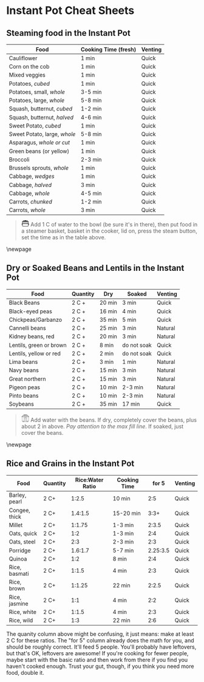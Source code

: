 # Instant Pot Cheat Sheets

## Steaming food in the Instant Pot
| Food                         | Cooking Time (fresh) | Venting |
| ---------------------------- | -------------------- | ------- |
| Cauliflower                  | 1 min                | Quick   |
| Corn on the cob              | 1 min                | Quick   |
| Mixed veggies                | 1 min                | Quick   |
| Potatoes, *cubed*            | 1 min                | Quick   |
| Potatoes, small, *whole*     | 3-5 min              | Quick   |
| Potatoes, large, *whole*     | 5-8 min              | Quick   |
| Squash, butternut, *cubed*   | 1-2 min              | Quick   |
| Squash, butternut, *halved*  | 4-6 min              | Quick   |
| Sweet Potato, *cubed*        | 1 min                | Quick   |
| Sweet Potato, large, *whole* | 5-8 min              | Quick   |
| Asparagus, *whole or cut*    | 1 min                | Quick   |
| Green beans (or yellow)      | 1 min                | Quick   |
| Broccoli                     | 2-3 min              | Quick   |
| Brussels sprouts, *whole*    | 1 min                | Quick   |
| Cabbage, *wedges*            | 1 min                | Quick   |
| Cabbage, *halved*            | 3 min                | Quick   |
| Cabbage, *whole*             | 4-5 min              | Quick   |
| Carrots, *chunked*           | 1-2 min              | Quick   |
| Carrots, *whole*             | 3 min                | Quick   |

> ![steamer](./images/steamer-icon.png) Add 1 C of water to the bowl (be sure it's in there), then put food in a steamer
basket, basket in the cooker, lid on,  press the steam button, set the time as 
in the table above.

\newpage

## Dry or Soaked Beans and Lentils in the Instant Pot
| Food                    | Quantity | Dry    | Soaked      | Venting |
| ----------------------- | -------- | ------ | ----------- | ------- |
| Black Beans             | 2 C +    | 20 min | 3 min       | Quick   |
| Black-eyed peas         | 2 C +    | 16 min | 4 min       | Quick   |
| Chickpeas/Garbanzo      | 2 C +    | 35 min | 5 min       | Quick   |
| Cannelli beans          | 2 C +    | 25 min | 3 min       | Natural |
| Kidney beans, red       | 2 C +    | 20 min | 3 min       | Natural |
| Lentils, green or brown | 2 C +    | 8 min  | do not soak | Quick   |
| Lentils, yellow or red  | 2 C +    | 2 min  | do not soak | Quick   |
| Lima beans              | 2 C +    | 3 min  | 1 min       | Natural |
| Navy beans              | 2 C +    | 15 min | 3 min       | Natural |
| Great northern          | 2 C +    | 15 min | 3 min       | Natural |
| Pigeon peas             | 2 C +    | 10 min | 2-3 min     | Natural |
| Pinto beans             | 2 C +    | 10 min | 2-3 min     | Natural |
| Soybeans                | 2 C +    | 35 min | 17 min      | Quick   |

>![ip](./images/ip-icon.png) Add water with the beans. If dry, completely cover the beans, plus about 2 in
above. *Pay attention to the max fill line*. If soaked, just cover the beans.

\newpage

## Rice and Grains in the Instant Pot
| Food          | Quantity | Rice:Water Ratio | Cooking Time | for 5    | Venting |
| ------------- | -------- | ---------------- | ------------ | -------- | ------- |
| Barley, pearl | 2 C+     | 1:2.5            | 10 min       | 2:5      | Quick   |
| Congee, thick | 2 C+     | 1.4:1.5          | 15-20 min    | 3:3+     | Quick   |
| Millet        | 2 C+     | 1:1.75           | 1-3 min      | 2:3.5    | Quick   |
| Oats, quick   | 2 C+     | 1:2              | 1-3 min      | 2:4      | Quick   |
| Oats, steel   | 2 C+     | 2:3              | 2-3 min      | 2:3      | Quick   |
| Porridge      | 2 C+     | 1.6:1.7          | 5-7 min      | 2.25:3.5 | Quick   |
| Quinoa        | 2 C+     | 1:2              | 8 min        | 2:4      | Quick   |
| Rice, basmati | 2 C+     | 1:1.5            | 4 min        | 2:3      | Quick   |
| Rice, brown   | 2 C+     | 1:1.25           | 22 min       | 2:2.5    | Quick   |
| Rice, jasmine | 2 C+     | 1:1              | 4 min        | 2:2      | Quick   |
| Rice, white   | 2 C+     | 1:1.5            | 4 min        | 2:3      | Quick   |
| Rice, wild    | 2 C+     | 1:3              | 22 min       | 2:6      | Quick   |

The quanity column above might be confusing, it just means: make at least 2 C 
for these ratios. The "for 5" column already does the math for you, and 
should be roughly correct. It'll feed 5 people. You'll probably have leftovers, 
but that's OK, leftovers are awesome! If you're cooking for fewer people, maybe 
start with the basic ratio and then work from there if you find you haven't 
cooked enough. Trust your gut, though, if you think you need more food, double 
it.


